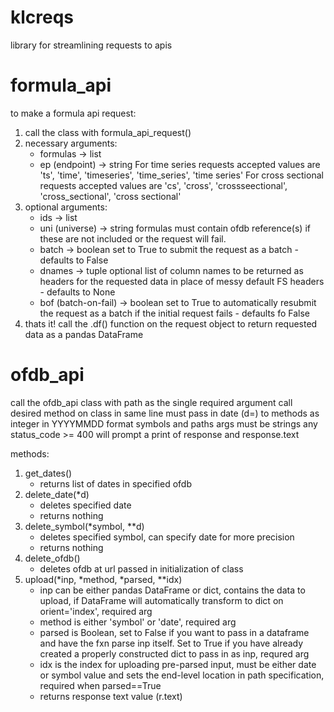 # klcreqs
library for streamlining requests to apis

# formula_api
to make a formula api request:
1. call the class with formula_api_request()
2. necessary arguments:
   * formulas -> list
   * ep (endpoint) -> string
        For time series requests accepted values are 'ts', 'time', 'timeseries', 'time_series', 'time series'
        For cross sectional requests accepted values are 'cs', 'cross', 'crossseectional', 'cross_sectional', 'cross sectional'
3. optional arguments:
   * ids -> list
   * uni (universe) -> string
        formulas must contain ofdb reference(s) if these are not included or the request will fail.
   * batch -> boolean
        set to True to submit the request as a batch - defaults to False
   * dnames -> tuple
        optional list of column names to be returned as headers for the requested data in place of messy default FS headers - defaults to None
   * bof (batch-on-fail) -> boolean
        set to True to automatically resubmit the request as a batch if the initial request fails - defaults fo False
4. thats it! call the .df() function on the request object to return requested data as a pandas DataFrame

# ofdb_api
call the ofdb_api class with path as the single required argument
call desired method on class in same line
must pass in date (d=) to methods as integer in YYYYMMDD format
symbols and paths args must be strings
any status_code >= 400 will prompt a print of response and response.text

methods:
1. get_dates()
    * returns list of dates in specified ofdb
2. delete_date(*d)
    * deletes specified date
    * returns nothing
3. delete_symbol(*symbol, **d)
    * deletes specified symbol, can specify date for more precision
    * returns nothing
4. delete_ofdb()
    * deletes ofdb at url passed in initialization of class
5. upload(*inp, *method, *parsed, **idx) 
    * inp can be either pandas DataFrame or dict, contains the data to upload, if DataFrame will automatically transform to dict on orient='index', required arg
    * method is either 'symbol' or 'date', required arg
    * parsed is Boolean, set to False if you want to pass in a dataframe and have the fxn parse inp itself. Set to True if you have already created a properly constructed dict to pass in as inp, requred arg
    * idx is the index for uploading pre-parsed input, must be either date or symbol value and sets the end-level location in path specification, required when parsed==True
    * returns response text value (r.text)

